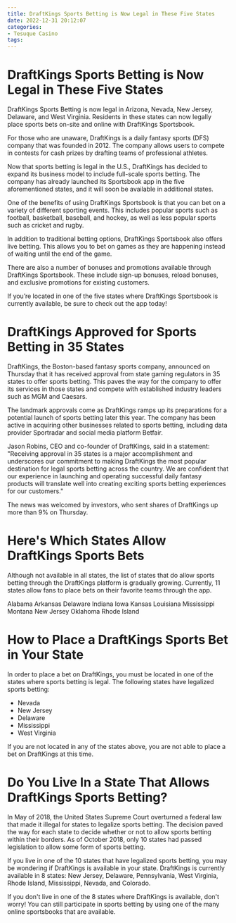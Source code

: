 ```yaml
---
title: DraftKings Sports Betting is Now Legal in These Five States
date: 2022-12-31 20:12:07
categories:
- Tesuque Casino
tags:
---
```



#  DraftKings Sports Betting is Now Legal in These Five States

DraftKings Sports Betting is now legal in Arizona, Nevada, New Jersey, Delaware, and West Virginia. Residents in these states can now legally place sports bets on-site and online with DraftKings Sportsbook.

For those who are unaware, DraftKings is a daily fantasy sports (DFS) company that was founded in 2012. The company allows users to compete in contests for cash prizes by drafting teams of professional athletes.

Now that sports betting is legal in the U.S., DraftKings has decided to expand its business model to include full-scale sports betting. The company has already launched its Sportsbook app in the five aforementioned states, and it will soon be available in additional states.

One of the benefits of using DraftKings Sportsbook is that you can bet on a variety of different sporting events. This includes popular sports such as football, basketball, baseball, and hockey, as well as less popular sports such as cricket and rugby.

In addition to traditional betting options, DraftKings Sportsbook also offers live betting. This allows you to bet on games as they are happening instead of waiting until the end of the game.

There are also a number of bonuses and promotions available through DraftKings Sportsbook. These include sign-up bonuses, reload bonuses, and exclusive promotions for existing customers.

If you’re located in one of the five states where DraftKings Sportsbook is currently available, be sure to check out the app today!

#  DraftKings Approved for Sports Betting in 35 States

DraftKings, the Boston-based fantasy sports company, announced on Thursday that it has received approval from state gaming regulators in 35 states to offer sports betting. This paves the way for the company to offer its services in those states and compete with established industry leaders such as MGM and Caesars.

The landmark approvals come as DraftKings ramps up its preparations for a potential launch of sports betting later this year. The company has been active in acquiring other businesses related to sports betting, including data provider Sportradar and social media platform Betfair.

Jason Robins, CEO and co-founder of DraftKings, said in a statement: "Receiving approval in 35 states is a major accomplishment and underscores our commitment to making DraftKings the most popular destination for legal sports betting across the country. We are confident that our experience in launching and operating successful daily fantasy products will translate well into creating exciting sports betting experiences for our customers."

The news was welcomed by investors, who sent shares of DraftKings up more than 9% on Thursday.

#  Here's Which States Allow DraftKings Sports Bets

Although not available in all states, the list of states that do allow sports betting through the DraftKings platform is gradually growing. Currently, 11 states allow fans to place bets on their favorite teams through the app.

Alabama
Arkansas
Delaware
Indiana
Iowa
Kansas
Louisiana
Mississippi
Montana
New Jersey
Oklahoma
Rhode Island

#  How to Place a DraftKings Sports Bet in Your State

In order to place a bet on DraftKings, you must be located in one of the states where sports betting is legal. The following states have legalized sports betting:

- Nevada
- New Jersey
- Delaware
- Mississippi
- West Virginia

If you are not located in any of the states above, you are not able to place a bet on DraftKings at this time.

#  Do You Live In a State That Allows DraftKings Sports Betting?

In May of 2018, the United States Supreme Court overturned a federal law that made it illegal for states to legalize sports betting. The decision paved the way for each state to decide whether or not to allow sports betting within their borders. As of October 2018, only 10 states had passed legislation to allow some form of sports betting.

If you live in one of the 10 states that have legalized sports betting, you may be wondering if DraftKings is available in your state. DraftKings is currently available in 8 states: New Jersey, Delaware, Pennsylvania, West Virginia, Rhode Island, Mississippi, Nevada, and Colorado.

If you don't live in one of the 8 states where DraftKings is available, don't worry! You can still participate in sports betting by using one of the many online sportsbooks that are available.